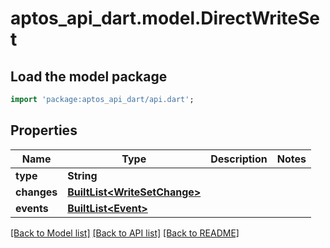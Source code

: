 # aptos_api_dart.model.DirectWriteSet

## Load the model package
```dart
import 'package:aptos_api_dart/api.dart';
```

## Properties
Name | Type | Description | Notes
------------ | ------------- | ------------- | -------------
**type** | **String** |  | 
**changes** | [**BuiltList&lt;WriteSetChange&gt;**](WriteSetChange.md) |  | 
**events** | [**BuiltList&lt;Event&gt;**](Event.md) |  | 

[[Back to Model list]](../README.md#documentation-for-models) [[Back to API list]](../README.md#documentation-for-api-endpoints) [[Back to README]](../README.md)


